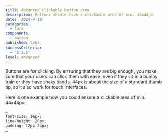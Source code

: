 ```yaml
---
title: Advanced clickable button area
description: Buttons should have a clickable area of min. 44x44px
date: '2024-4-10'
categories:
  - form
components:
  - button
published: true
successCriteria:
  - '2.5.5'
level: advanced
---
```


Buttons are for clicking. By ensuring that they are big enough, you make sure that your users can click them with ease, even if they sit in a bumpy train or they have shaky hands. 44px is about the size of a standard thumb tip, so it also work for touch interfaces.

Here is one example how you could ensure a clickable area of min. 44x44px:

```css
…
font-size: 16px;
line-height: 20px;
padding: 12px 24px;
…
```
